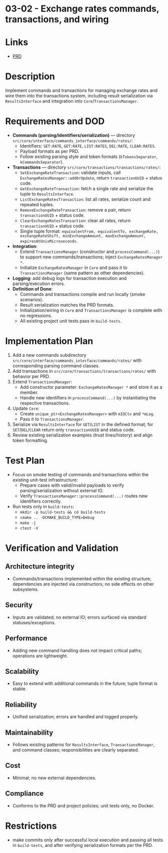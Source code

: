 # 03-02 - Exchange rates commands, transactions, and wiring

# Links
- [PRD](../../../prd/vtcpd/03-exchange-rates-manager.md)

# Description
Implement commands and transactions for managing exchange rates and wire them into the transactions system, including result serialization via `ResultsInterface` and integration into `Core`/`TransactionsManager`.

# Requirements and DOD
- **Commands (parsing/identifiers/serialization)** — directory `src/core/interface/commands_interface/commands/rates/`:
  - Identifiers: `SET:RATE`, `GET:RATE`, `LIST:RATES`, `DEL:RATE`, `CLEAR:RATES`.
  - Payload formats as per PRD.
  - Follow existing parsing style and token formats (`kTokensSeparator`, `kCommandsSeparator`).
- **Transactions** — directory `src/core/transactions/transactions/rates/`:
  - `SetExchangeRateTransaction`: validate inputs, call `ExchangeRatesManager::addOrUpdate`, return `transactionUUID` + status code.
  - `GetExchangeRateTransaction`: fetch a single rate and serialize the tuple to `ResultsInterface`.
  - `ListExchangeRatesTransaction`: list all rates, serialize count and repeated tuples.
  - `RemoveExchangeRateTransaction`: remove a pair, return `transactionUUID` + status code.
  - `ClearExchangeRatesTransaction`: clear all rates, return `transactionUUID` + status code.
  - Single tuple format: `equivalentFrom, equivalentTo, exchangeRate, exchangeRateShift, minExchangeAmount, maxExchangeAmount, expiresAtUnixMicroseconds`.
- **Integration**:
  - Extend `TransactionsManager` (constructor and `processCommand(...)`) to support new commands/transactions; inject `ExchangeRatesManager *`.
  - Initialize `ExchangeRatesManager` in `Core` and pass it to `TransactionsManager` (same pattern as other dependencies).
- **Logging**: add debug logs for transaction execution and parsing/execution errors.
- **Definition of Done**:
  - Commands and transactions compile and run locally (smoke scenarios).
  - Result serialization matches the PRD formats.
  - Initialization/wiring in `Core` and `TransactionsManager` is complete with no regressions.
  - All existing project unit tests pass in `build-tests`.

# Implementation Plan
1. Add a new commands subdirectory `src/core/interface/commands_interface/commands/rates/` with corresponding parsing command classes.
2. Add transactions in `src/core/transactions/transactions/rates/` with behavior per PRD.
3. Extend `TransactionsManager`:
   - Add constructor parameter: `ExchangeRatesManager *` and store it as a member.
   - Handle new identifiers in `processCommand(...)` by instantiating the respective transactions.
4. Update `Core`:
   - Create `unique_ptr<ExchangeRatesManager>` with `mIOCtx` and `*mLog`.
   - Pass it to `TransactionsManager`.
5. Serialize via `ResultsInterface` for `GET`/`LIST` in the defined format; for `SET`/`DEL`/`CLEAR` return only `transactionUUID` and status code.
6. Review existing serialization examples (trust lines/history) and align token formatting.

# Test Plan
- Focus on smoke testing of commands and transactions within the existing unit-test infrastructure:
  - Prepare cases with valid/invalid payloads to verify parsing/serialization without external IO.
  - Verify `TransactionsManager::processCommand(...)` routes new identifiers correctly.
- Run tests only in `build-tests`:
  - `mkdir -p build-tests && cd build-tests`
  - `cmake .. -DCMAKE_BUILD_TYPE=Debug`
  - `make -j`
  - `ctest -V`

# Verification and Validation
## Architecture integrity
- Commands/transactions implemented within the existing structure; dependencies are injected via constructors; no side effects on other subsystems.

## Security
- Inputs are validated; no external IO; errors surfaced via standard statuses/exceptions.

## Performance
- Adding new command handling does not impact critical paths; operations are lightweight.

## Scalability
- Easy to extend with additional commands in the future; tuple format is stable.

## Reliability
- Unified serialization; errors are handled and logged properly.

## Maintainability
- Follows existing patterns for `ResultsInterface`, `TransactionsManager`, and command classes; responsibilities are clearly separated.

## Cost
- Minimal; no new external dependencies.

## Compliance
- Conforms to the PRD and project policies; unit tests only, no Docker.

# Restrictions
- make commits only after successful local execution and passing all tests in `build-tests`, and after verifying serialization formats per the PRD.

